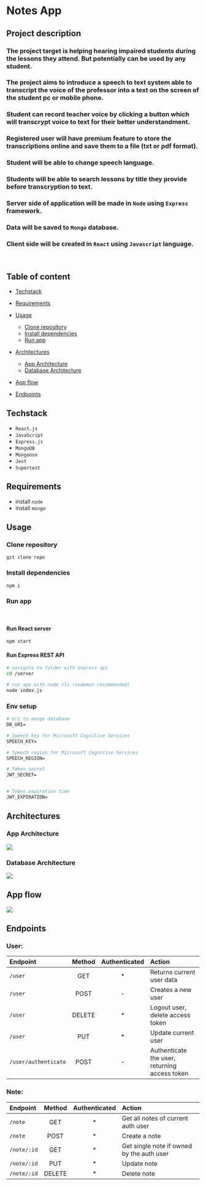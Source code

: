 # Notes App

## Project description

### The project target is helping hearing impaired students during the lessons they attend. But potentially can be used by any student.

### The project aims to introduce a speech to text system able to transcript the voice of the professor into a text on the screen of the student pc or mobile phone.

### Student can record teacher voice by clicking a button which will transcrypt voice to text for their better understandment.

### Registered user will have premium feature to store the transcriptions online and save them to a file (txt or pdf format).

### Student will be able to change speech language.

### Students will be able to search lessons by title they provide before transcryption to text.

### Server side of application will be made in `Node` using `Express` framework.

### Data will be saved to `Mongo` database.

### Client side will be created in `React` using `Javascript` language.

<br/>

## Table of content

- [Techstack](#techstack)
- [Requirements](#requirements)
- [Usage](#usage)
  - [Clone repository](#clone-repository)
  - [Install dependencies](#install-dependencies)
  - [Run app](#run-app)
- [Architectures](#architectures)

  - [App Architecture](#app-architecture)
  - [Database Architecture](#database-architecture)

- [App flow](#app-flow)
- [Endpoints](#endpoints)

## Techstack

- `React.js`
- `JavaScript`
- `Express.js`
- `MongoDB`
- `Mongoose`
- `Jest`
- `Supertest`

## Requirements

- install `node`
- install `mongo`

## Usage

### Clone repository

```
git clone repo
```

### Install dependencies

```
npm i
```

### Run app

<br/>

#### Run React server

```
npm start
```

#### Run Express REST API

```sh
# navigate to folder with express api
cd /server

# run app with node cli (nodemon recommended)
node index.js
```

### Env setup

```dockerfile
# Uri to mongo database
DB_URI=

# Speech key for Microsoft Cognitive Services
SPEECH_KEY=

# Speech region for Microsoft Cognitive Services
SPEECH_REGION=

# Token secret
JWT_SECRET=


# Token expiration time
JWT_EXPIRATION=
```

## Architectures

### App Architecture

[![](https://mermaid.ink/img/pako:eNpNj8EKwjAMhl-l5LTB9gI7CFvrwYMgKnjpJVujFm07uu4gY-9uXR0sp3z__yckE3ROEVTw8Ng_2VVIy2LVGX9rsoHdqM1ZWe5Yk51pCKw-HfJ_ZJF5gmaBOgHfQnJ4dtSdd4O7b1ckT2QCA7Y4UL6dbxKIFaSFAgx5g1rFe6efLSE8yZCEKrYK_UuCtHPMjb3CQHulg_NQBT9SATgGd_nYbuWUERrj6yaJ8xdH-E18)](https://mermaid.live/edit#pako:eNpNj8EKwjAMhl-l5LTB9gI7CFvrwYMgKnjpJVujFm07uu4gY-9uXR0sp3z__yckE3ROEVTw8Ng_2VVIy2LVGX9rsoHdqM1ZWe5Yk51pCKw-HfJ_ZJF5gmaBOgHfQnJ4dtSdd4O7b1ckT2QCA7Y4UL6dbxKIFaSFAgx5g1rFe6efLSE8yZCEKrYK_UuCtHPMjb3CQHulg_NQBT9SATgGd_nYbuWUERrj6yaJ8xdH-E18)

### Database Architecture

[![](https://mermaid.ink/img/pako:eNpNzjEOwjAMBdCrWJ6rHiAzWalEYctiNS6NIAlykwElvTsBFYSnL_2nLxecomVUyHJwdBXyJsDvLqM-Qa19Xwsch7MGBQutb_GvALBDz-LJ2bZUPj2mhT0bVC1akptBE7bm8sNSYm1dioJqpvvKHVJOcXyGCVWSzF-0P7Sr7QWbhjTi)](https://mermaid.live/edit#pako:eNpNzjEOwjAMBdCrWJ6rHiAzWalEYctiNS6NIAlykwElvTsBFYSnL_2nLxecomVUyHJwdBXyJsDvLqM-Qa19Xwsch7MGBQutb_GvALBDz-LJ2bZUPj2mhT0bVC1akptBE7bm8sNSYm1dioJqpvvKHVJOcXyGCVWSzF-0P7Sr7QWbhjTi)

## App flow

[![](https://mermaid.ink/img/pako:eNplkUFugzAQRa8yspRduACLVhBIsqzU7HAXlj0FVLCRPVSNMHevDUEirTe2_ryvmT-emDQKWcpqK4YGbgXXEE5WWaxbR2jfRI0fkCQvflM85FPrQBprUdLrvDoOB8giBpdYHB1aaMQ3gpDSjHqPXRbM39F5uFadqVu9NPkLaOMhW8V8ZzlVvXhy5P_w06pIi4IQtCH0UFTxvrXU4c5brKRDWjCgWPdQLvCOKx8cCUtA-EMJmcQNiLLxcI6JF7sLidUW9bwf-kmKo5ZcsyPr0YY0Kux_igRn1GCPnKXhqYT94ozrOXDjoEKUUrVkLEs_RefwyMRI5v2uJUvJjrhBRSvCX_YPav4F6pOZNg)](https://mermaid.live/edit#pako:eNplkUFugzAQRa8yspRduACLVhBIsqzU7HAXlj0FVLCRPVSNMHevDUEirTe2_ryvmT-emDQKWcpqK4YGbgXXEE5WWaxbR2jfRI0fkCQvflM85FPrQBprUdLrvDoOB8giBpdYHB1aaMQ3gpDSjHqPXRbM39F5uFadqVu9NPkLaOMhW8V8ZzlVvXhy5P_w06pIi4IQtCH0UFTxvrXU4c5brKRDWjCgWPdQLvCOKx8cCUtA-EMJmcQNiLLxcI6JF7sLidUW9bwf-kmKo5ZcsyPr0YY0Kux_igRn1GCPnKXhqYT94ozrOXDjoEKUUrVkLEs_RefwyMRI5v2uJUvJjrhBRSvCX_YPav4F6pOZNg)

## Endpoints

### User:

| Endpoint             | Method | Authenticated | Action                                        |
| :------------------- | :----: | :-----------: | :-------------------------------------------- |
| `/user`              |  GET   |      \*       | Returns current user data                     |
| `/user`              |  POST  |       -       | Creates a new user                            |
| `/user`              | DELETE |      \*       | Logout user, delete access token              |
| `/user`              |  PUT   |      \*       | Update current user                           |
| `/user/authenticate` |  POST  |       -       | Authenticate the user, returning access token |

### Note:

| Endpoint    | Method | Authenticated | Action                                    |
| :---------- | :----: | :-----------: | :---------------------------------------- |
| `/note`     |  GET   |      \*       | Get all notes of current auth user        |
| `/note`     |  POST  |      \*       | Create a note                             |
| `/note/:id` |  GET   |      \*       | Get single note if owned by the auth user |
| `/note/:id` |  PUT   |      \*       | Update note                               |
| `/note/:id` | DELETE |      \*       | Delete note                               |
